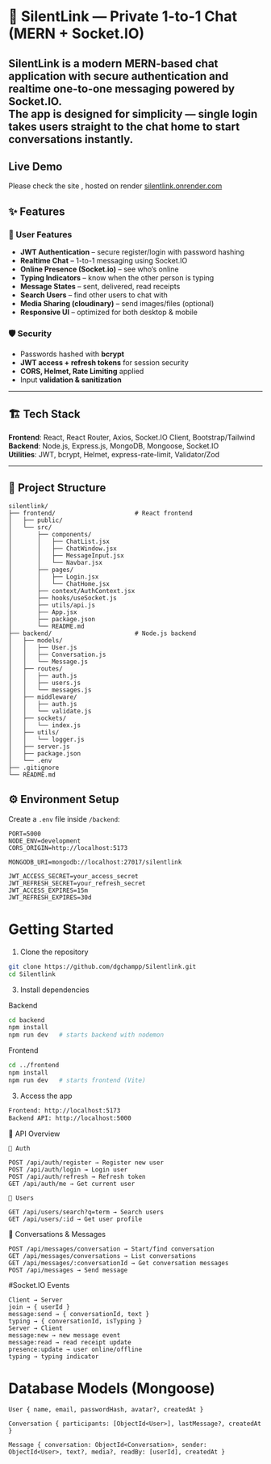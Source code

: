# 🚀 SilentLink — Private 1-to-1 Chat (MERN + Socket.IO)  

SilentLink is a modern **MERN-based chat application** with **secure authentication** and **realtime one-to-one messaging** powered by **Socket.IO**.  
The app is designed for **simplicity** — single login takes users straight to the chat home to start conversations instantly.
---
## Live Demo
Please check the site , hosted on render [silentlink.onrender.com](silentlink.onrender.com)
## ✨ Features

### 👤 User Features

- **JWT Authentication** – secure register/login with password hashing
- **Realtime Chat** – 1-to-1 messaging using Socket.IO
- **Online Presence (Socket.io)** – see who’s online
- **Typing Indicators** – know when the other person is typing
- **Message States** – sent, delivered, read receipts
- **Search Users** – find other users to chat with
- **Media Sharing (cloudinary)** – send images/files (optional)
- **Responsive UI** – optimized for both desktop & mobile

### 🛡️ Security

- Passwords hashed with **bcrypt**
- **JWT access + refresh tokens** for session security
- **CORS, Helmet, Rate Limiting** applied
- Input **validation & sanitization**

---

## 🏗️ Tech Stack

**Frontend**: React, React Router, Axios, Socket.IO Client, Bootstrap/Tailwind  
**Backend**: Node.js, Express.js, MongoDB, Mongoose, Socket.IO  
**Utilities**: JWT, bcrypt, Helmet, express-rate-limit, Validator/Zod

---

## 📁 Project Structure

```text
silentlink/
├── frontend/                      # React frontend
│   ├── public/
│   └── src/
│       ├── components/
│       │   ├── ChatList.jsx
│       │   ├── ChatWindow.jsx
│       │   ├── MessageInput.jsx
│       │   └── Navbar.jsx
│       ├── pages/
│       │   ├── Login.jsx
│       │   └── ChatHome.jsx
│       ├── context/AuthContext.jsx
│       ├── hooks/useSocket.js
│       ├── utils/api.js
│       ├── App.jsx
│       ├── package.json
│       └── README.md
├── backend/                       # Node.js backend
│   ├── models/
│   │   ├── User.js
│   │   ├── Conversation.js
│   │   └── Message.js
│   ├── routes/
│   │   ├── auth.js
│   │   ├── users.js
│   │   └── messages.js
│   ├── middleware/
│   │   ├── auth.js
│   │   └── validate.js
│   ├── sockets/
│   │   └── index.js
│   ├── utils/
│   │   └── logger.js
│   ├── server.js
│   ├── package.json
│   └── .env
├── .gitignore
└── README.md
```

## ⚙️ Environment Setup

Create a `.env` file inside `/backend`:

```env
PORT=5000
NODE_ENV=development
CORS_ORIGIN=http://localhost:5173

MONGODB_URI=mongodb://localhost:27017/silentlink

JWT_ACCESS_SECRET=your_access_secret
JWT_REFRESH_SECRET=your_refresh_secret
JWT_ACCESS_EXPIRES=15m
JWT_REFRESH_EXPIRES=30d
```

# Getting Started
1. Clone the repository
```bash
git clone https://github.com/dgchampp/Silentlink.git
cd Silentlink
```
3. Install dependencies

Backend
```bash
cd backend
npm install
npm run dev   # starts backend with nodemon
```

Frontend
```bash
cd ../frontend
npm install
npm run dev   # starts frontend (Vite)
```
3. Access the app
```bash
Frontend: http://localhost:5173
Backend API: http://localhost:5000
```
📱 API Overview
```text
🔑 Auth

POST /api/auth/register → Register new user
POST /api/auth/login → Login user
POST /api/auth/refresh → Refresh token
GET /api/auth/me → Get current user

👥 Users

GET /api/users/search?q=term → Search users
GET /api/users/:id → Get user profile

```
💬 Conversations & Messages
```text
POST /api/messages/conversation → Start/find conversation
GET /api/messages/conversations → List conversations
GET /api/messages/:conversationId → Get conversation messages
POST /api/messages → Send message
```
#Socket.IO Events
```text
Client → Server
join → { userId }
message:send → { conversationId, text }
typing → { conversationId, isTyping }
Server → Client
message:new → new message event
message:read → read receipt update
presence:update → user online/offline
typing → typing indicator
```
# Database Models (Mongoose)
```text
User { name, email, passwordHash, avatar?, createdAt }

Conversation { participants: [ObjectId<User>], lastMessage?, createdAt }

Message { conversation: ObjectId<Conversation>, sender: ObjectId<User>, text?, media?, readBy: [userId], createdAt }
```
